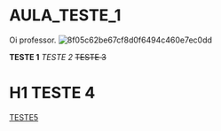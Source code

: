 # AULA_TESTE_1

Oi professor.
![8f05c62be67cf8d0f6494c460e7ec0dd](https://github.com/pyramidheather/AULA_TESTE_1/assets/144141779/e1750235-9e93-4622-a744-235b6b9ed6c5)

__TESTE 1__
*TESTE 2*
~~TESTE 3~~ 
# H1 TESTE 4
[TESTE5](https://www.youtube.com/watch?v=9bZkp7q19f0)


